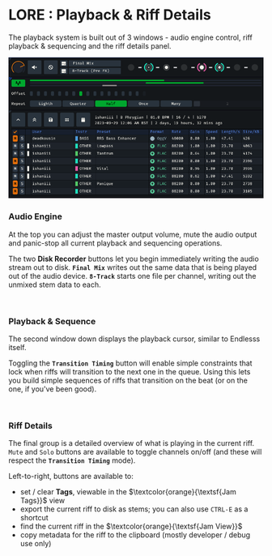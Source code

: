 # LORE : Playback & Riff Details

The playback system is built out of 3 windows - audio engine control, riff playback & sequencing and the riff details panel.

![populated UI](/doc/lore-081/window-playback.png)

### Audio Engine

At the top you can adjust the master output volume, mute the audio output and panic-stop all current playback and sequencing operations. 

The two **Disk Recorder** buttons let you begin immediately writing the audio stream out to disk. **`Final Mix`** writes out the same data that is being played out of the audio device. **`8-Track`** starts one file per channel, writing out the unmixed stem data to each. 

<br>

### Playback & Sequence

The second window down displays the playback cursor, similar to Endlesss itself.

Toggling the **`Transition Timing`** button will enable simple constraints that lock when riffs will transition to the next one in the queue. Using this lets you build simple sequences of riffs that transition on the beat (or on the one, if you've been good). 

<br>

### Riff Details

The final group is a detailed overview of what is playing in the current riff. `Mute` and `Solo` buttons are available to toggle channels on/off (and these will respect the **`Transition Timing`** mode).

Left-to-right, buttons are available to:

* set / clear **Tags**, viewable in the $\textcolor{orange}{\textsf{Jam Tags}}$ view
* export the current riff to disk as stems; you can also use `CTRL-E` as a shortcut
* find the current riff in the $\textcolor{orange}{\textsf{Jam View}}$
* copy metadata for the riff to the clipboard (mostly developer / debug use only)

